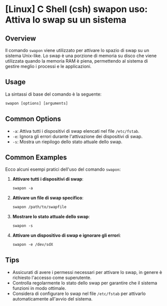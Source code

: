 # [Linux] C Shell (csh) swapon uso: Attiva lo swap su un sistema

## Overview
Il comando `swapon` viene utilizzato per attivare lo spazio di swap su un sistema Unix-like. Lo swap è una porzione di memoria su disco che viene utilizzata quando la memoria RAM è piena, permettendo al sistema di gestire meglio i processi e le applicazioni.

## Usage
La sintassi di base del comando è la seguente:

```csh
swapon [options] [arguments]
```

## Common Options
- `-a`: Attiva tutti i dispositivi di swap elencati nel file `/etc/fstab`.
- `-e`: Ignora gli errori durante l'attivazione dei dispositivi di swap.
- `-s`: Mostra un riepilogo dello stato attuale dello swap.

## Common Examples
Ecco alcuni esempi pratici dell'uso del comando `swapon`:

1. **Attivare tutti i dispositivi di swap**:
   ```csh
   swapon -a
   ```

2. **Attivare un file di swap specifico**:
   ```csh
   swapon /path/to/swapfile
   ```

3. **Mostrare lo stato attuale dello swap**:
   ```csh
   swapon -s
   ```

4. **Attivare un dispositivo di swap e ignorare gli errori**:
   ```csh
   swapon -e /dev/sdX
   ```

## Tips
- Assicurati di avere i permessi necessari per attivare lo swap, in genere è richiesto l'accesso come superutente.
- Controlla regolarmente lo stato dello swap per garantire che il sistema funzioni in modo ottimale.
- Considera di configurare lo swap nel file `/etc/fstab` per attivarlo automaticamente all'avvio del sistema.